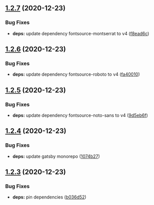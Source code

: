 ## [1.2.7](https://github.com/dds/bosabosa.org/compare/v1.2.6...v1.2.7) (2020-12-23)


### Bug Fixes

* **deps:** update dependency fontsource-montserrat to v4 ([f8ead6c](https://github.com/dds/bosabosa.org/commit/f8ead6c09ad300b70670c3458d58e379331397d1))



## [1.2.6](https://github.com/dds/bosabosa.org/compare/v1.2.5...v1.2.6) (2020-12-23)


### Bug Fixes

* **deps:** update dependency fontsource-roboto to v4 ([fa40010](https://github.com/dds/bosabosa.org/commit/fa40010c0800568fb813f885d08f52224dac7a22))



## [1.2.5](https://github.com/dds/bosabosa.org/compare/v1.2.4...v1.2.5) (2020-12-23)


### Bug Fixes

* **deps:** update dependency fontsource-noto-sans to v4 ([9d5eb6f](https://github.com/dds/bosabosa.org/commit/9d5eb6fba4995ab3b254ebe2a2207c47f358a64d))



## [1.2.4](https://github.com/dds/bosabosa.org/compare/v1.2.3...v1.2.4) (2020-12-23)


### Bug Fixes

* **deps:** update gatsby monorepo ([1074b27](https://github.com/dds/bosabosa.org/commit/1074b279a753a0d49d6cfda01678984905754519))



## [1.2.3](https://github.com/dds/bosabosa.org/compare/v1.2.2...v1.2.3) (2020-12-23)


### Bug Fixes

* **deps:** pin dependencies ([b036d52](https://github.com/dds/bosabosa.org/commit/b036d52072fa28a461c72e71176b2bf3d463dd59))



